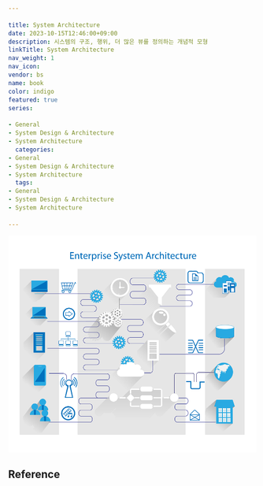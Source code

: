 ```yaml
---

title: System Architecture
date: 2023-10-15T12:46:00+09:00
description: 시스템의 구조, 행위, 더 많은 뷰를 정의하는 개념적 모형
linkTitle: System Architecture
nav_weight: 1
nav_icon:
vendor: bs
name: book
color: indigo
featured: true
series:

- General
- System Design & Architecture
- System Architecture
  categories:
- General
- System Design & Architecture
- System Architecture
  tags:
- General
- System Design & Architecture
- System Architecture

---
```


![Enterprise System Architecture](Enterprise-system-architecture-1.png#center)

## Reference
